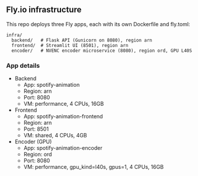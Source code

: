 ## Fly.io infrastructure

This repo deploys three Fly apps, each with its own Dockerfile and fly.toml:

```
infra/
  backend/   # Flask API (Gunicorn on 8080), region arn
  frontend/  # Streamlit UI (8501), region arn
  encoder/   # NVENC encoder microservice (8080), region ord, GPU L40S
```

### App details
- Backend
  - App: spotify-animation
  - Region: arn
  - Port: 8080
  - VM: performance, 4 CPUs, 16GB
- Frontend
  - App: spotify-animation-frontend
  - Region: arn
  - Port: 8501
  - VM: shared, 4 CPUs, 4GB
- Encoder (GPU)
  - App: spotify-animation-encoder
  - Region: ord
  - Port: 8080
  - VM: performance, gpu_kind=l40s, gpus=1, 4 CPUs, 16GB
